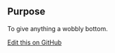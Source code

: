 ## Purpose

To give anything a wobbly bottom.

[Edit this on GitHub](https://github.com/wellcometrust/wellcomecollection.org/blob/master/common/views/components/WobblyBottom/README.md)
